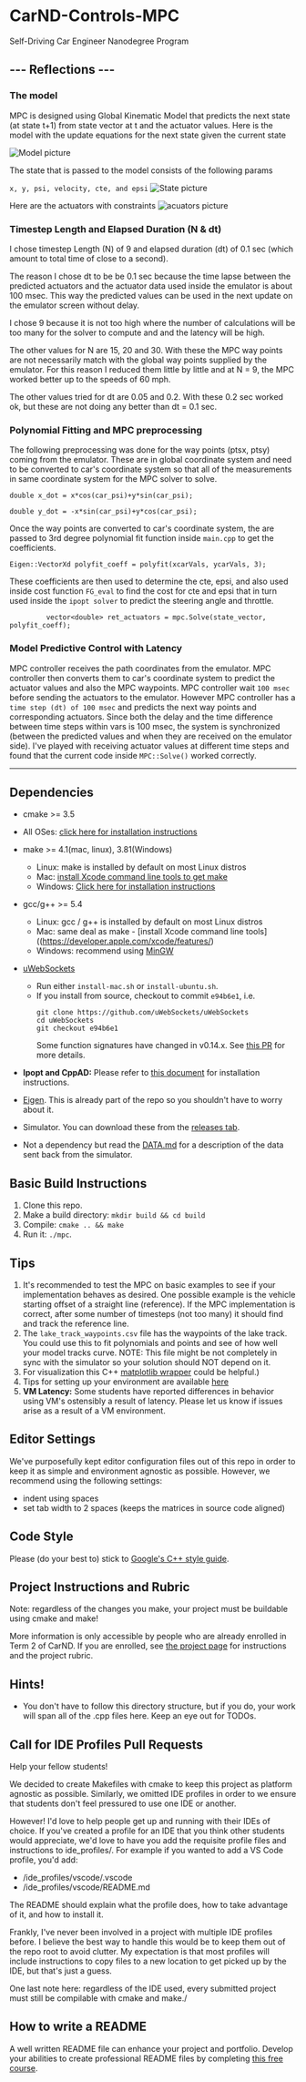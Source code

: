 # CarND-Controls-MPC
Self-Driving Car Engineer Nanodegree Program

## --- Reflections ---

### The model
MPC is designed using Global Kinematic Model that predicts the next state (at state t+1) from state vector at t and the actuator values.
Here is the model with the update equations for the next state given the current state

![Model picture](/imgs/model_img.png)

The state that is passed to the model consists of the following params

`x, y, psi, velocity, cte, and epsi`
![State picture](/imgs/state_img.png)

Here are the actuators with constraints
![acuators picture](/imgs/actuators_img.png)


### Timestep Length and Elapsed Duration (N & dt)
I chose timestep Length (N) of 9 and elapsed duration (dt) of 0.1 sec (which amount to total time of close to a second).

The reason I chose dt to be be 0.1 sec because the time lapse between the predicted actuators and the actuator data used inside the emulator is about 100 msec. This way the predicted values can be used in the next update on the emulator screen without delay.

I chose 9 because it is not too high where the number of calculations will be too many for the solver to compute and and the latency will be high.

The other values for N are 15, 20 and 30. With these the MPC way points are not necessarily match with the global way points supplied by the emulator. For this reason I reduced them little by little and at N = 9, the MPC worked better up to the speeds of 60 mph.

The other values tried for dt are 0.05 and 0.2. With these 0.2 sec worked ok, but these are not doing any better than dt = 0.1 sec.



### Polynomial Fitting and MPC preprocessing

The following preprocessing was done for the way points (ptsx, ptsy) coming from the emulator. These are in global coordinate system and need to be converted to car's coordinate system so that all of the measurements in same coordinate system for the MPC solver to solve.

`double x_dot = x*cos(car_psi)+y*sin(car_psi);`

`double y_dot = -x*sin(car_psi)+y*cos(car_psi);`

Once the way points are converted to car's coordinate system, the are passed to 3rd degree polynomial fit function inside `main.cpp` to get the coefficients.

`Eigen::VectorXd polyfit_coeff = polyfit(xcarVals, ycarVals, 3);`

These coefficients are then used to determine the cte, epsi, and also used inside cost function `FG_eval` to find the cost for cte and epsi that in turn used inside the `ipopt solver` to predict the steering angle and throttle.

`          vector<double> ret_actuators = mpc.Solve(state_vector, polyfit_coeff);
`


### Model Predictive Control with Latency
MPC controller receives the path coordinates from the emulator. MPC controller then converts them to car's coordinate system to predict the actuator values and also the MPC waypoints. MPC controller wait `100 msec` before sending the actuators to the emulator. However MPC controller has a `time step (dt) of 100 msec` and predicts the next way points and corresponding actuators. Since both the delay and the time difference between time steps within vars is 100 msec, the system is synchronized (between the predicted values and when they are received on the emulator side). I've played with receiving actuator values at different time steps and found that the current code inside `MPC::Solve()` worked correctly.

---

## Dependencies

* cmake >= 3.5
 * All OSes: [click here for installation instructions](https://cmake.org/install/)
* make >= 4.1(mac, linux), 3.81(Windows)
  * Linux: make is installed by default on most Linux distros
  * Mac: [install Xcode command line tools to get make](https://developer.apple.com/xcode/features/)
  * Windows: [Click here for installation instructions](http://gnuwin32.sourceforge.net/packages/make.htm)
* gcc/g++ >= 5.4
  * Linux: gcc / g++ is installed by default on most Linux distros
  * Mac: same deal as make - [install Xcode command line tools]((https://developer.apple.com/xcode/features/)
  * Windows: recommend using [MinGW](http://www.mingw.org/)
* [uWebSockets](https://github.com/uWebSockets/uWebSockets)
  * Run either `install-mac.sh` or `install-ubuntu.sh`.
  * If you install from source, checkout to commit `e94b6e1`, i.e.
    ```
    git clone https://github.com/uWebSockets/uWebSockets
    cd uWebSockets
    git checkout e94b6e1
    ```
    Some function signatures have changed in v0.14.x. See [this PR](https://github.com/udacity/CarND-MPC-Project/pull/3) for more details.

* **Ipopt and CppAD:** Please refer to [this document](https://github.com/udacity/CarND-MPC-Project/blob/master/install_Ipopt_CppAD.md) for installation instructions.
* [Eigen](http://eigen.tuxfamily.org/index.php?title=Main_Page). This is already part of the repo so you shouldn't have to worry about it.
* Simulator. You can download these from the [releases tab](https://github.com/udacity/self-driving-car-sim/releases).
* Not a dependency but read the [DATA.md](./DATA.md) for a description of the data sent back from the simulator.


## Basic Build Instructions

1. Clone this repo.
2. Make a build directory: `mkdir build && cd build`
3. Compile: `cmake .. && make`
4. Run it: `./mpc`.

## Tips

1. It's recommended to test the MPC on basic examples to see if your implementation behaves as desired. One possible example
is the vehicle starting offset of a straight line (reference). If the MPC implementation is correct, after some number of timesteps
(not too many) it should find and track the reference line.
2. The `lake_track_waypoints.csv` file has the waypoints of the lake track. You could use this to fit polynomials and points and see of how well your model tracks curve. NOTE: This file might be not completely in sync with the simulator so your solution should NOT depend on it.
3. For visualization this C++ [matplotlib wrapper](https://github.com/lava/matplotlib-cpp) could be helpful.)
4.  Tips for setting up your environment are available [here](https://classroom.udacity.com/nanodegrees/nd013/parts/40f38239-66b6-46ec-ae68-03afd8a601c8/modules/0949fca6-b379-42af-a919-ee50aa304e6a/lessons/f758c44c-5e40-4e01-93b5-1a82aa4e044f/concepts/23d376c7-0195-4276-bdf0-e02f1f3c665d)
5. **VM Latency:** Some students have reported differences in behavior using VM's ostensibly a result of latency.  Please let us know if issues arise as a result of a VM environment.

## Editor Settings

We've purposefully kept editor configuration files out of this repo in order to
keep it as simple and environment agnostic as possible. However, we recommend
using the following settings:

* indent using spaces
* set tab width to 2 spaces (keeps the matrices in source code aligned)

## Code Style

Please (do your best to) stick to [Google's C++ style guide](https://google.github.io/styleguide/cppguide.html).

## Project Instructions and Rubric

Note: regardless of the changes you make, your project must be buildable using
cmake and make!

More information is only accessible by people who are already enrolled in Term 2
of CarND. If you are enrolled, see [the project page](https://classroom.udacity.com/nanodegrees/nd013/parts/40f38239-66b6-46ec-ae68-03afd8a601c8/modules/f1820894-8322-4bb3-81aa-b26b3c6dcbaf/lessons/b1ff3be0-c904-438e-aad3-2b5379f0e0c3/concepts/1a2255a0-e23c-44cf-8d41-39b8a3c8264a)
for instructions and the project rubric.

## Hints!

* You don't have to follow this directory structure, but if you do, your work
  will span all of the .cpp files here. Keep an eye out for TODOs.

## Call for IDE Profiles Pull Requests

Help your fellow students!

We decided to create Makefiles with cmake to keep this project as platform
agnostic as possible. Similarly, we omitted IDE profiles in order to we ensure
that students don't feel pressured to use one IDE or another.

However! I'd love to help people get up and running with their IDEs of choice.
If you've created a profile for an IDE that you think other students would
appreciate, we'd love to have you add the requisite profile files and
instructions to ide_profiles/. For example if you wanted to add a VS Code
profile, you'd add:

* /ide_profiles/vscode/.vscode
* /ide_profiles/vscode/README.md

The README should explain what the profile does, how to take advantage of it,
and how to install it.

Frankly, I've never been involved in a project with multiple IDE profiles
before. I believe the best way to handle this would be to keep them out of the
repo root to avoid clutter. My expectation is that most profiles will include
instructions to copy files to a new location to get picked up by the IDE, but
that's just a guess.

One last note here: regardless of the IDE used, every submitted project must
still be compilable with cmake and make./

## How to write a README
A well written README file can enhance your project and portfolio.  Develop your abilities to create professional README files by completing [this free course](https://www.udacity.com/course/writing-readmes--ud777).
